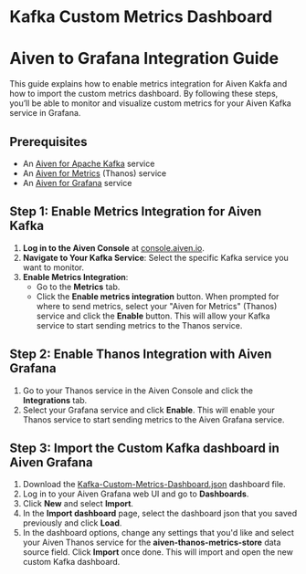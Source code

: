 # Kafka Custom Metrics Dashboard

# Aiven to Grafana Integration Guide

This guide explains how to enable metrics integration for Aiven Kakfa and how to import the custom metrics dashboard. By following these steps, you’ll be able to monitor and visualize custom metrics for your Aiven Kafka service in Grafana. 

## Prerequisites

- An [Aiven for Apache Kafka](https://aiven.io/docs/products/kafka) service
- An [Aiven for Metrics](https://aiven.io/docs/products/metrics) (Thanos) service
- An [Aiven for Grafana](https://aiven.io/docs/products/grafana) service

## Step 1: Enable Metrics Integration for Aiven Kafka

1. **Log in to the Aiven Console** at [console.aiven.io](https://console.aiven.io/).
2. **Navigate to Your Kafka Service**: Select the specific Kafka service you want to monitor.
3. **Enable Metrics Integration**:
    - Go to the **Metrics** tab.
    - Click the **Enable metrics integration** button. When prompted for where to send metrics, select your "Aiven for Metrics" (Thanos) service and click the **Enable** button. This will allow your Kafka service to start sending metrics to the Thanos service.

## Step 2: Enable Thanos Integration with Aiven Grafana

1. Go to your Thanos service in the Aiven Console and click the **Integrations** tab.
2. Select your Grafana service and click **Enable**. This will enable your Thanos service to start sending metrics to the Aiven Grafana service.


## Step 3: Import the Custom Kafka dashboard in Aiven Grafana
1. Download the [Kafka-Custom-Metrics-Dashboard.json](Kafka-Custom-Metrics-Dashboard.json) dashboard file. 
2. Log in to your Aiven Grafana web UI and go to **Dashboards**. 
3. Click **New** and select **Import**.
4. In the **Import dashboard** page, select the dashboard json that you saved previously and click **Load**.
5. In the dashboard options, change any settings that you'd like and select your Aiven Thanos service for the **aiven-thanos-metrics-store** data source field. Click **Import** once done. This will import and open the new custom Kafka dashboard. 
